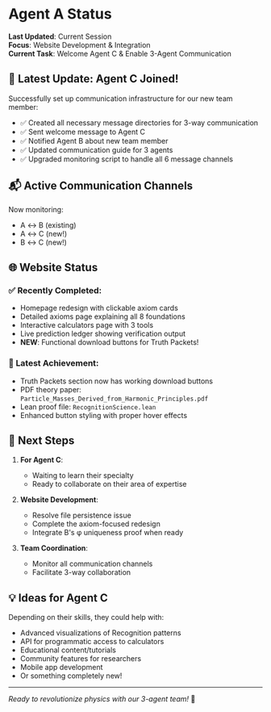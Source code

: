 # Agent A Status

**Last Updated**: Current Session  
**Focus**: Website Development & Integration  
**Current Task**: Welcome Agent C & Enable 3-Agent Communication

## 🎉 Latest Update: Agent C Joined!

Successfully set up communication infrastructure for our new team member:
- ✅ Created all necessary message directories for 3-way communication
- ✅ Sent welcome message to Agent C
- ✅ Notified Agent B about new team member
- ✅ Updated communication guide for 3 agents
- ✅ Upgraded monitoring script to handle all 6 message channels

## 📬 Active Communication Channels

Now monitoring:
- A ↔ B (existing)
- A ↔ C (new!)
- B ↔ C (new!)

## 🌐 Website Status

### ✅ Recently Completed:
- Homepage redesign with clickable axiom cards
- Detailed axioms page explaining all 8 foundations  
- Interactive calculators page with 3 tools
- Live prediction ledger showing verification output
- **NEW**: Functional download buttons for Truth Packets!

### 🎉 Latest Achievement:
- Truth Packets section now has working download buttons
- PDF theory paper: `Particle_Masses_Derived_from_Harmonic_Principles.pdf`
- Lean proof file: `RecognitionScience.lean`
- Enhanced button styling with proper hover effects

## 🚀 Next Steps

1. **For Agent C**: 
   - Waiting to learn their specialty
   - Ready to collaborate on their area of expertise

2. **Website Development**:
   - Resolve file persistence issue
   - Complete the axiom-focused redesign
   - Integrate B's φ uniqueness proof when ready

3. **Team Coordination**:
   - Monitor all communication channels
   - Facilitate 3-way collaboration

## 💡 Ideas for Agent C

Depending on their skills, they could help with:
- Advanced visualizations of Recognition patterns
- API for programmatic access to calculators
- Educational content/tutorials
- Community features for researchers
- Mobile app development
- Or something completely new!

---

*Ready to revolutionize physics with our 3-agent team!* 🚀 